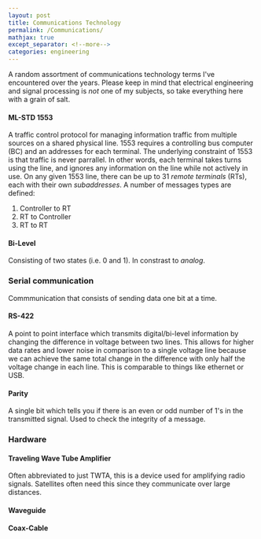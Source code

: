 ```yaml
---
layout: post
title: Communications Technology
permalink: /Communications/
mathjax: true
except_separator: <!--more-->
categories: engineering
---
```


A random assortment of communications technology terms I've encountered over the years. Please keep in mind that electrical engineering and signal processing is *not* one of my subjects, so take everything here with a grain of salt. 

<!--more-->

#### ML-STD 1553

A traffic control protocol for managing information traffic from multiple sources on a shared physical line. 1553 requires a controlling bus computer (BC) and an addresses for each terminal. The underlying constraint of 1553 is that traffic is never parrallel. In other words, each terminal takes turns using the line, and ignores any information on the line while not actively in use. On any given 1553 line, there can be up to 31 *remote terminals* (RTs), each with their own *subaddresses*. A number of messages types are defined:

1. Controller to RT
2. RT to Controller
3. RT to RT

#### Bi-Level

Consisting of two states (i.e. 0 and 1). In constrast to *analog*.

### Serial communication

Commmunication that consists of sending data one bit at a time.

#### RS-422

A point to point interface which transmits digital/bi-level information by changing the difference in voltage between two lines. This allows for higher data rates and lower noise in comparison to a single voltage line because we can achieve the same total change in the difference with only half the voltage change in each line. This is comparable to things like ethernet or USB. 

#### Parity

A single bit which tells you if there is an even or odd number of 1's in the transmitted signal. Used to check the integrity of a message.


### Hardware

#### Traveling Wave Tube Amplifier

Often abbreviated to just TWTA, this is a device used for amplifying radio signals. Satellites often need this since they communicate over large distances.

#### Waveguide



#### Coax-Cable





